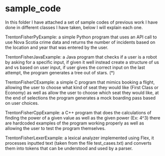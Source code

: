 # sample_code
In this folder I have attached a set of sample codes of previous work I have done in different classes I have taken, below I will explain each one.


TrentonFisherPyExample: a simple Python program that uses an API call to use Nova Scotia crime data and returns the number of incidents based on the location and year that was entered by the user.

TrentonFisherJavaExample: a Java program that checks if a user is a robot by asking for a specific input, if given it well instead create a structure of us and vs based on user input, if user gives the correct input on the last attempt, the program generates a tree out of stars. (*)

TrentonFisherCExample: a simple C program that mimics booking a flight, allowing the user to choose what kind of seat they would like (First Class or Economy) as well as allow the user to choose which seat they would like, at the end of selections the program generates a mock boarding pass based on user choices.

TrentonFisherCppExample: a C++ program that does the calculations of finding the power of a given value as well as the given power (Ex: 4^3) there are hardcoded examples of the program working properly as well as allowing the user to test the program themselves.

TrentonFisherLexerExample: a lexical analyzer implemented using Flex, it processes inputted text (taken from the file test_cases.txt) and converts them into tokens that can be understood and used by a parser.
